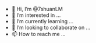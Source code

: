 - 👋 Hi, I’m @7shuanLM
- 👀 I’m interested in ...
- 🌱 I’m currently learning ...
- 💞️ I’m looking to collaborate on ...
- 📫 How to reach me ...

<!---
7shuanLM/7shuanLM is a ✨ special ✨ repository because its `README.md` (this file) appears on your GitHub profile.
You can click the Preview link to take a look at your changes.
--->

